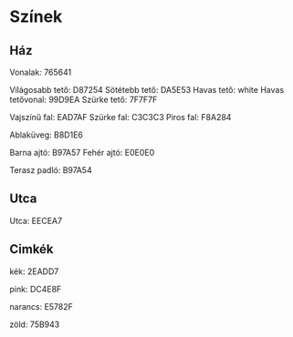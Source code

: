 # Színek

## Ház

Vonalak: 765641

Világosabb tető: D87254
Sötétebb tető: DA5E53
Havas tető: white
Havas tetővonal: 99D9EA
Szürke tető: 7F7F7F

Vajszínű fal: EAD7AF
Szürke fal: C3C3C3
Piros fal: F8A284

Ablaküveg: B8D1E6

Barna ajtó: B97A57
Fehér ajtó: E0E0E0

Terasz padló: B97A54

## Utca

Utca: EECEA7

## Cimkék

kék: 2EADD7

pink: DC4E8F

narancs: E5782F

zöld: 75B943